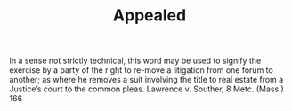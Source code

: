 ---
title: Appealed
letter: A
permalink: "/definitions/bld-appealed.html"
body: In a sense not strictly technical, this word may be used to signify the exercise
  by a party of the right to re-move a litigation from one forum to another; as where
  he removes a suit involving the title to real estate from a Justice’s court to the
  common pleas. Lawrence v. Souther, 8 Metc. (Mass.) 166
published_at: '2018-07-07'
source: Black's Law Dictionary 2nd Ed (1910)
layout: post
---